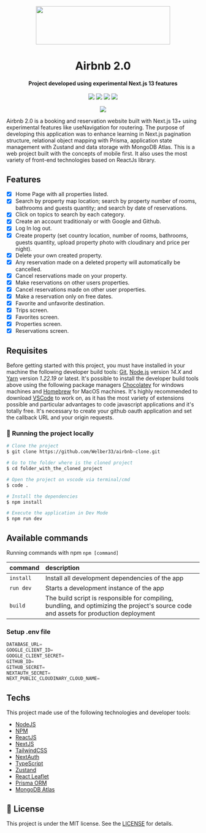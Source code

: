 <p align="center">
  <img height="100" width="350" src="https://github.com/Welber33/airbnb-clone/assets/44277956/d15b1f7d-f30b-4546-b44e-d7cfe6e22f18"/> 
</p>
<h1 align="center">Airbnb 2.0</h1>
<h4 align="center"> Project developed using experimental Next.js 13 features</h4>
<p align="center">
  <img src="https://img.shields.io/badge/ReactJs-18.2.0-61DAFB?style=for-the-badge&logo=React" />
  <img src="https://img.shields.io/badge/NextJs-13.4.4-000000?style=for-the-badge&logo=Next.js" />
  <img src="https://img.shields.io/badge/TailwindCSS-3.3.2-06B6D4?style=for-the-badge&logo=Tailwind CSS" />
  <img src="https://img.shields.io/badge/Prisma-4.15.0-2D3748?style=for-the-badge&logo=Prisma" />
</p>

  <p align="center">
    <img src="https://github.com/Welber33/airbnb-clone/assets/44277956/68e5ad67-8218-4a31-9a3c-6eae363eece5" />
  </p>
  
  
Airbnb 2.0 is a booking and reservation website built with Next.js 13+ using experimental features like useNavigation for routering. The purpose of developing this application was to enhance learning in Next.js pagination structure, relational object mapping with Prisma, application state management with Zustand and data storage with MongoDB Atlas. This is a web project built with the concepts of mobile first. It also uses the most variety of front-end technologies based on ReactJs library.

## Features
- [x] Home Page with all properties listed.
- [x] Search by property map location; search by property number of rooms, bathrooms and guests quantity; and search by date of reservations.
- [x] Click on topics to search by each category.
- [x] Create an account traditionaly or with Google and Github.
- [x] Log In log out.  
- [x] Create property (set country location, number of rooms, bathrooms, guests quantity, upload property photo with cloudinary and price per night).
- [x] Delete your own created property.
- [x] Any reservation made on a deleted property will automatically be cancelled.
- [x] Cancel reservations made on your property.
- [x] Make reservations on other users properties.
- [x] Cancel reservations made on other user properties.
- [x] Make a reservation only on free dates.
- [x] Favorite and unfavorite destination.
- [x] Trips screen.
- [x] Favorites screen.
- [x] Properties screen.
- [x] Reservations screen.    

## Requisites

Before getting started with this project, you must have installed in your machine the following developer build tools:
[Git](https://git-scm.com), [Node.js](https://nodejs.org/en/) version *14.X* and [Yarn](https://yarnpkg.com/) version *1.22.19* or latest. It's possible to install the developer build tools above using the following package managers [Chocolatey](https://chocolatey.org/) for windows machines and [Homebrew](https://brew.sh/index_pt-br) for MacOS machines.
It's highly recommended to download [VSCode](https://code.visualstudio.com/) to work on, as it has the most variety of extensions possible and particular advantages to code javascript applications and it's totally free. It's necessary to create your github oauth application and set the callback URL and your origin requests.

### 🎲 Running the project locally

```bash
# Clone the project
$ git clone https://github.com/Welber33/airbnb-clone.git

# Go to the folder where is the cloned project
$ cd folder_with_the_cloned_project

# Open the project on vscode via terminal/cmd
$ code .

# Install the dependencies
$ npm install

# Execute the application in Dev Mode
$ npm run dev
```

## Available commands

Running commands with npm `npm [command]`

| command         | description                              |
| :-------------- | :--------------------------------------- |
| `install`       | Install all development dependencies of the app |
| `run dev`       | Starts a development instance of the app |
| `build`         | The build script is responsible for compiling, bundling, and optimizing the project's source code and assets for production deployment |


### Setup .env file

```js
DATABASE_URL=
GOOGLE_CLIENT_ID=
GOOGLE_CLIENT_SECRET=
GITHUB_ID=
GITHUB_SECRET=
NEXTAUTH_SECRET=
NEXT_PUBLIC_CLOUDINARY_CLOUD_NAME=
```

## Techs 

This project made use of the following technologies and developer tools: 

- [NodeJS](https://nodejs.org/en/)
- [NPM](https://docs.npmjs.com/downloading-and-installing-node-js-and-npm)
- [ReactJS](https://reactjs.org/)
- [NextJS](https://nextjs.org/)
- [TailwindCSS](https://tailwindcss.com/)
- [NextAuth](https://next-auth.js.org/getting-started/introduction)
- [TypeScript](https://www.typescriptlang.org/)
- [Zustand](https://zustand-demo.pmnd.rs/)
- [React Leaflet](https://react-leaflet.js.org/)
- [Prisma ORM](https://www.prisma.io/)
- [MongoDB Atlas](https://www.mongodb.com/)
  
## :memo: License

This project is under the MIT license. See the [LICENSE](LICENSE) for details.
